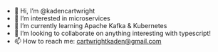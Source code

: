 - 👋 Hi, I’m @kadencartwright
- 👀 I’m interested in microservices
- 🌱 I’m currently learning Apache Kafka & Kubernetes
- 💞️ I’m looking to collaborate on anything interesting with typescript!
- 📫 How to reach me: cartwrightkaden@gmail.com

<!---
kadencartwright/kadencartwright is a ✨ special ✨ repository because its `README.md` (this file) appears on your GitHub profile.
You can click the Preview link to take a look at your changes.
--->
